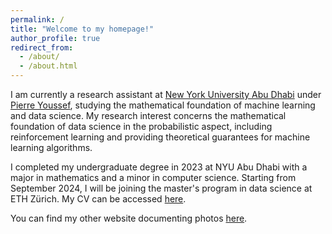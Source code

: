 ```yaml
---
permalink: /
title: "Welcome to my homepage!"
author_profile: true
redirect_from: 
  - /about/
  - /about.html
---
```


I am currently a research assistant at [New York University Abu Dhabi](https://nyuad.nyu.edu/en/) under [Pierre Youssef](https://wp.nyu.edu/pyoussef/), studying the mathematical foundation of machine learning and data science. My research interest concerns the mathematical foundation of data science in the probabilistic aspect, including reinforcement learning and providing theoretical guarantees for machine learning algorithms.

I completed my undergraduate degree in 2023 at NYU Abu Dhabi with a major in mathematics and a minor in computer science. Starting from September 2024, I will be joining the master's program in data science at ETH Zürich. My CV can be accessed [here](/files/CV_202404.pdf).

You can find my other website documenting photos [here](https://sueiwenchen.wixsite.com/myphotos).
